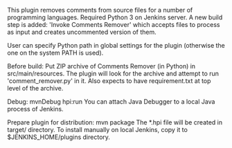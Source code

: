 This plugin removes comments from source files for a number of programming languages. Required Python 3 on Jenkins server.
A new build step is added: 'Invoke Comments Remover' which accepts files to process as input and creates uncommented
version of them. 

User can specify Python path in global settings for the plugin (otherwise the one on the system PATH is used).

Before build:
Put ZIP archive of Comments Remover (in Python) in src/main/resources. The plugin will look for the archive
and attempt to run 'comment_remover.py' in it. Also expects to have requirement.txt at top level of the archive.

Debug:
mvnDebug hpi:run
You can attach Java Debugger to a local Java process of Jenkins.

Prepare plugin for distribution:
mvn package
The *.hpi file will be created in target/ directory.
To install manually on local Jenkins, copy it to $JENKINS_HOME/plugins directory.

